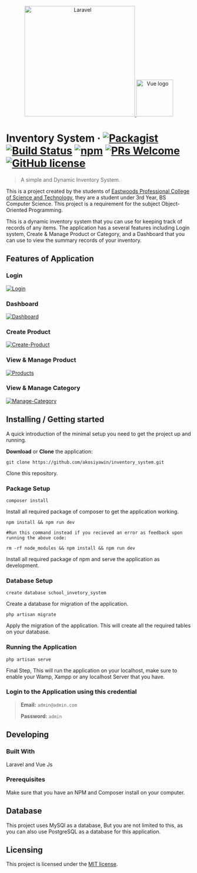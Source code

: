 <p align="center">
<a href="https://laravel.com" target="_blank">
<img src="https://raw.githubusercontent.com/laravel/art/master/logo-lockup/5%20SVG/2%20CMYK/1%20Full%20Color/laravel-logolockup-cmyk-red.svg" width="300" alt="Laravel">
</a>
<a href="https://vuejs.org" target="_blank">
<img width="100" src="https://vuejs.org/images/logo.png" alt="Vue logo">
</a>
</p>


# Inventory System &middot; [![Packagist](https://img.shields.io/packagist/v/laravel/framework)](https://packagist.org/packages/laravel/framework) [![Build Status](https://img.shields.io/travis/npm/npm/latest.svg?style=flat-square)](https://travis-ci.org/npm/npm) [![npm](https://img.shields.io/npm/v/npm.svg?style=flat-square)](https://www.npmjs.com/package/npm) [![PRs Welcome](https://img.shields.io/badge/PRs-welcome-brightgreen.svg?style=flat-square)](http://makeapullrequest.com) [![GitHub license](https://img.shields.io/badge/license-MIT-blue.svg?style=flat-square)](https://github.com/your/your-project/blob/master/LICENSE)

> A simple and Dynamic Inventory System.

This is a project created by the students of <a href="https://www.facebook.com/EPCST">Eastwoods Professional College of Science and Technology</a>, they are a student
under 3rd Year, BS Computer Science. This project is a requirement for the subject Object-Oriented Programming. 

This is a dynamic inventory system that you can use for keeping track of records of any items.
The application has a several features including Login system, Create & Manage Product or Category,
and a Dashboard that you can use to view the summary records of your inventory.

## Features of Application

### Login
<a href="https://ibb.co/stzR8w0"><img src="https://i.ibb.co/QXtQyN2/Login.png" alt="Login" border="0"></a>

### Dashboard
<a href="https://ibb.co/9GcFPzV"><img src="https://i.ibb.co/yVdw2GY/Dashboard.png" alt="Dashboard" border="0"></a>

### Create Product
<a href="https://ibb.co/P6hbpXD"><img src="https://i.ibb.co/qrs4GqJ/Create-Product.png" alt="Create-Product" border="0"></a>

### View & Manage Product
<a href="https://ibb.co/JsTKBKP"><img src="https://i.ibb.co/2krynyB/Products.png" alt="Products" border="0"></a>

### View & Manage Category
<a href="https://ibb.co/sFByRnz"><img src="https://i.ibb.co/0fwh2Tv/Manage-Category.png" alt="Manage-Category" border="0"></a>


## Installing / Getting started

A quick introduction of the minimal setup you need to get the project up and running.

**Download** or **Clone** the application:

```shell
git clone https://github.com/akosiyawin/inventory_system.git
```

Clone this repository.

### Package Setup
```shell
composer install
```

Install all required package of composer to get the application working.

```shell
npm install && npm run dev

#Run this command instead if you recieved an error as feedback upon running the above code:

rm -rf node_modules && npm install && npm run dev

```

Install all required package of npm and serve the application as development.

### Database Setup

```mysql
create database school_invetory_system
```

Create a database for migration of the application.

```shell
php artisan migrate
```

Apply the migration of the application. This will create all the required tables on your database.

### Running the Application
<!-- 
```shell
npm run hot
```

Since we are using vue template, this will compile the vue files needed for the frontend of the application to work -->

```shell
php artisan serve
```

Final Step, This will run the application on your localhost, make sure to enable your Wamp, Xampp or any localhost 
Server that you have.

### Login to the Application using this credential

> **Email:** ```admin@admin.com```
> 
> **Password:** ```admin```

## Developing

### Built With
Laravel and Vue Js 

### Prerequisites
Make sure that you have an NPM and Composer install on your computer.

## Database

This project uses MySQl as a database, But you are not limited to this, as you can also use PostgreSQL
as a database for this application.

## Licensing


This project is licensed under the [MIT license](https://opensource.org/licenses/MIT).

